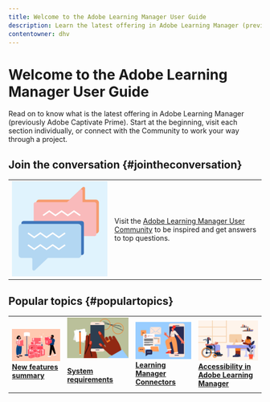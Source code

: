 ```yaml
---
title: Welcome to the Adobe Learning Manager User Guide
description: Learn the latest offering in Adobe Learning Manager (previously Adobe Captivate Prime). Start at the beginning, visit each section individually, or connect with the Community to work your way through a project.
contentowner: dhv
---
```


# Welcome to the Adobe Learning Manager User Guide

Read on to know what is the latest offering in Adobe Learning Manager (previously Adobe Captivate Prime). Start at the beginning, visit each section individually, or connect with the Community to work your way through a project. 

## Join the conversation {#jointheconversation}

<table>
 <tbody>
  <tr> 
   <td><img src="assets/community.png"></td> 
   <td><p>Visit the <a disablelinktracking="false" href="https://community.adobe.com/t5/adobe-learning-manager/ct-p/ct-captivate-prime?page=1&sort=latest_replies&lang=all&tabid=all">Adobe Learning Manager User Community</a> to be inspired and get answers to top questions.<br></p></td> 
  </tr> 
 </tbody>
</table>

## Popular topics {#populartopics}

<table style="table-layout:fixed">
 <tbody>
  <tr>
   <td>
    <a href="whats-new.md">
    <img alt="new features" src="assets/prime-new.jpeg">
    </a>
    <div>
    <a href="whats-new.md"><strong>New features summary</strong></a>
    </div>
   </td>
   <td>
    <a href="system-requirements.md">
    <img alt="system requirements" src="assets/prime-reqs.jpeg">
    </a>
    <p>
    <a href="whats-new.md"><strong>System requirements </strong></a>
    </p>
   </td>
   <td>
    <a href="integration-admin/feature-summary/connectors.md">
    <img alt="connector" src="assets/prime-connector.jpeg">
    </a>
    <div>
    <a href="integration-admin/feature-summary/connectors.md"><strong>Learning Manager Connectors</strong></a>
    </div>
   </td>
   <td>
    <a href="accessibility-learning-manager.md">
    <img alt="accessibility" src="assets/prime-accessibility.jpeg">
    </a>
    <div>
    <a href="accessibility-learning-manager.md"><strong>Accessibility in Adobe Learning Manager</strong></a>
    </div>
   </td>
  </tr>
 </tbody>
</table>
